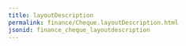 ```yaml
---
title: layoutDescription
permalink: finance/Cheque.layoutDescription.html
jsonid: finance_cheque_layoutdescription
---
```

